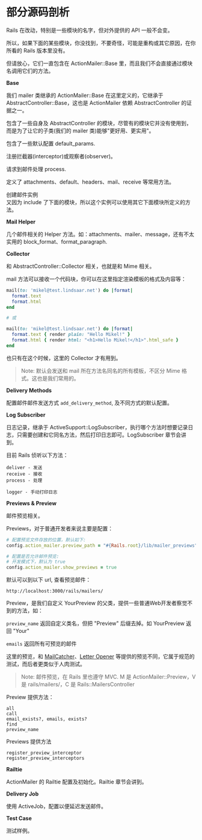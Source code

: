 # 部分源码剖析

Rails 在改动，特别是一些模块的名字，但对外提供的 API 一般不会变。

所以，如果下面的某些模块，你没找到，不要奇怪，可能是重构或其它原因，在你所看的 Rails 版本里没有。

但请放心，它们一直包含在 ActionMailer::Base 里，而且我们不会直接通过模块名调用它们的方法。

**Base**

我们 mailer 类继承的 ActionMailer::Base 在这里定义的，它继承于 AbstractController::Base，这也是 ActionMailer 依赖 AbstractController 的证据之一。

包含了一些自身及 AbstractController 的模块，尽管有的模块它并没有使用到，而是为了让它的子类(我们的 mailer 类)能够"更好用、更实用"。

包含了一些默认配置 default_params.

注册拦截器(interceptor)或观察者(observer)。

请求到邮件处理 process.

定义了 attachments、default、headers、mail、receive 等常用方法。

创建邮件实例  
又因为 include 了下面的模块，所以这个实例可以使用其它下面模块所定义的方法。

**Mail Helper**

几个邮件相关的 Helper 方法。如：attachments、mailer、message，还有不太实用的 block_format、format_paragraph.

**Collector**

和 AbstractController::Collector 相关，也就是和 Mime 相关。

mail 方法可以接收一个代码块，你可以在这里指定渲染模板的格式及内容等：

```ruby
mail(to: 'mikel@test.lindsaar.net') do |format|
  format.text
  format.html
end

# 或

mail(to: 'mikel@test.lindsaar.net') do |format|
  format.text { render plain: "Hello Mikel!" }
  format.html { render html: "<h1>Hello Mikel!</h1>".html_safe }
end
```

也只有在这个时候，这里的 Collector 才有用到。

> Note: 默认会发送和 mail 所在方法名同名的所有模板，不区分 Mime 格式。这也是我们常用的。

**Delivery Methods**

配置邮件邮件发送方式 `add_delivery_method`, 及不同方式的默认配置。

**Log Subscriber**

日志记录，继承于 ActiveSupport::LogSubscriber，执行哪个方法时想要记录日志，只需要创建和它同名方法，然后打印日志即可。LogSubscriber 章节会讲到。

目前 Rails 侦听以下方法：

```
deliver - 发送
receive - 接收
process - 处理

logger - 手动打印日志
```

**Previews & Preview**

邮件预览相关。

Previews，对于普通开发者来说主要是配置：

```ruby
# 配置预览文件存放的位置，默认如下:
config.action_mailer.preview_path = "#{Rails.root}/lib/mailer_previews"

# 配置是否允许邮件预览:
# 开发模式下，默认为 true
config.action_mailer.show_previews = true
```

默认可以到以下 url, 查看预览邮件：

```
http://localhost:3000/rails/mailers/
```

Preview，是我们自定义 YourPreview 的父类，提供一些普通Web开发者察觉不到的方法，如：

`preview_name` 返回自定义类名，但把 "Preview" 后缀去掉。如 YourPreview 返回 "Your"

`emails` 返回所有可预览的邮件

这里的预览，和 [MailCatcher](https://github.com/sj26/mailcatcher)、[Letter Opener](https://github.com/ryanb/letter_opener) 等提供的预览不同，它属于规范的测试，而后者更类似于人肉测试。

> Note: 邮件预览，在 Rails 里也遵守 MVC. M 是 ActionMailer::Preview，V 是 rails/mailers/，C 是 Rails::MailersController

Preview 提供方法：

```
all
call
email_exists?, emails, exists?
find
preview_name
```

Previews 提供方法

```
register_preview_interceptor
register_preview_interceptors
```

**Railtie**

ActionMailer 的 Railtie 配置及初始化。Railtie 章节会讲到。

**Delivery Job**

使用 ActiveJob，配置以便延迟发送邮件。

**Test Case**

测试样例。
